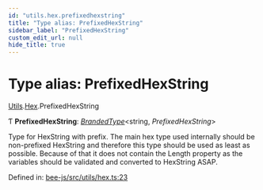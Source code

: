 ```yaml
---
id: "utils.hex.prefixedhexstring"
title: "Type alias: PrefixedHexString"
sidebar_label: "PrefixedHexString"
custom_edit_url: null
hide_title: true
---
```


# Type alias: PrefixedHexString

[Utils](../modules/utils.md).[Hex](../modules/utils.hex.md).PrefixedHexString

Ƭ **PrefixedHexString**: [*BrandedType*](brandedtype.md)<string, *PrefixedHexString*\>

Type for HexString with prefix.
The main hex type used internally should be non-prefixed HexString
and therefore this type should be used as least as possible.
Because of that it does not contain the Length property as the variables
should be validated and converted to HexString ASAP.

Defined in: [bee-js/src/utils/hex.ts:23](https://github.com/ethersphere/bee-js/blob/7260ee1/src/utils/hex.ts#L23)
